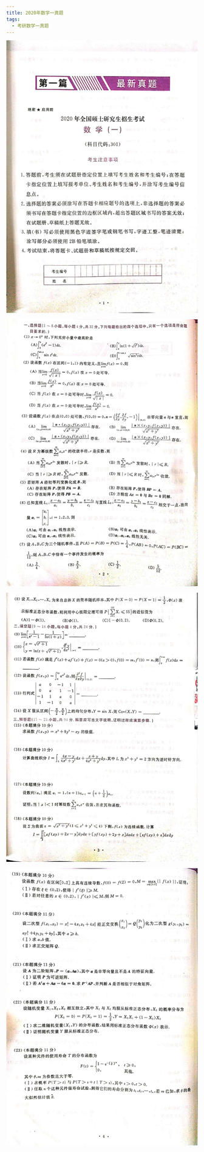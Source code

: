```yaml
---
title: 2020年数学一真题
tags:
  - 考研数学一真题
---
```


![](/assets/image/2020-07-18-0.jpg)

![2020-07-18-1](/assets/image/2020-07-18-1.jpg)

![2020-07-18-2](/assets/image/2020-07-18-2.jpg)

![2020-07-18-3](/assets/image/2020-07-18-3.jpg)